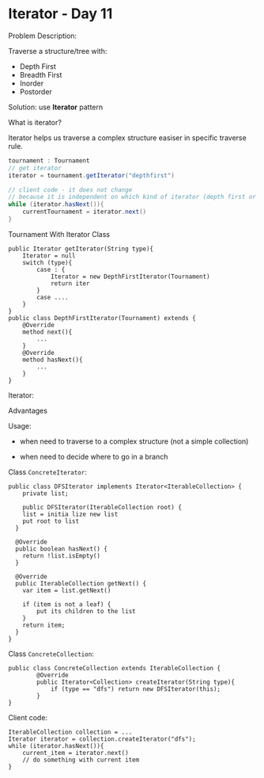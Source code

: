 # Iterator - Day 11



Problem Description:

Traverse a structure/tree with:

- Depth First
- Breadth First
- Inorder
- Postorder

Solution: use **Iterator** pattern

What is iterator?

Iterator helps us traverse a complex structure easiser in specific traverse rule.



```java
tournament : Tournament
// get iterator
iterator = tournament.getIterator("depthfirst") 

// client code - it does not change
// because it is independent on which kind of iterator (depth first or breadth first)
while (iterator.hasNext()){
	currentTournament = iterator.next()
}
```



Tournament With Iterator Class

```
public Iterator getIterator(String type){
	Iterator = null
	switch (type){
		case : {
			Iterator = new DepthFirstIterator(Tournament)
			return iter
		}
		case ....
	}
}
public class DepthFirstIterator(Tournament) extends {
	@Override
	method next(){
		...
	}
	@Override
	method hasNext(){
		...
	}
}
```

Iterator:

Advantages

Usage: 

- when need to traverse to a complex structure (not a simple collection)

- when need to decide where to go in a branch

Class `ConcreteIterator`:

```
public class DFSIterator implements Iterator<IterableCollection> {
	private list;
	
	public DFSIterator(IterableCollection root) {
    list = initia lize new list
    put root to list
  }
  
  @Override
  public boolean hasNext() {
    return !list.isEmpty()
  }

  @Override
  public IterableCollection getNext() {
  	var item = list.getNext()
  	
  	if (item is not a leaf) {
  		put its children to the list
  	}
  	return item;
  }
}
```

Class `ConcreteCollection`:

```
public class ConcreteCollection extends IterableCollection {
		@Override
		public Iterator<Collection> createIterator(String type){
			if (type == "dfs") return new DFSIterator(this);
		}
}
```

Client code:

```
IterableCollection collection = ...
Iterator iterator = collection.createIterator("dfs");
while (iterator.hasNext()){
	current_item = iterator.next()
	// do something with current item
}
```

